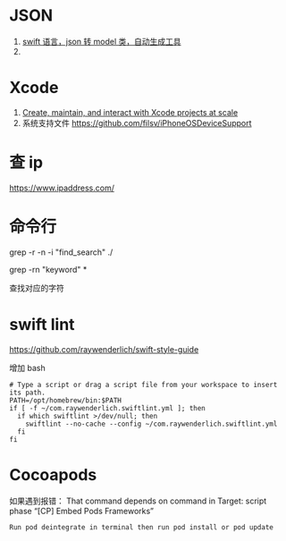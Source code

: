 #  JSON
1. [swift 语言，json 转 model 类，自动生成工具](https://app.quicktype.io)
2. 

# Xcode

1. [Create, maintain, and interact with Xcode projects at scale](https://github.com/tuist/tuist)
2. 系统支持文件 https://github.com/filsv/iPhoneOSDeviceSupport


# 查 ip
https://www.ipaddress.com/


# 命令行
grep -r -n -i  "find_search" ./

grep -rn "keyword" *

查找对应的字符


# swift lint
https://github.com/raywenderlich/swift-style-guide

增加 bash
```
# Type a script or drag a script file from your workspace to insert its path.
PATH=/opt/homebrew/bin:$PATH
if [ -f ~/com.raywenderlich.swiftlint.yml ]; then
  if which swiftlint >/dev/null; then
    swiftlint --no-cache --config ~/com.raywenderlich.swiftlint.yml
  fi
fi
```


# Cocoapods

如果遇到报错：
That command depends on command in Target: script phase “[CP] Embed Pods Frameworks”

`Run pod deintegrate in terminal then run pod install or pod update`

